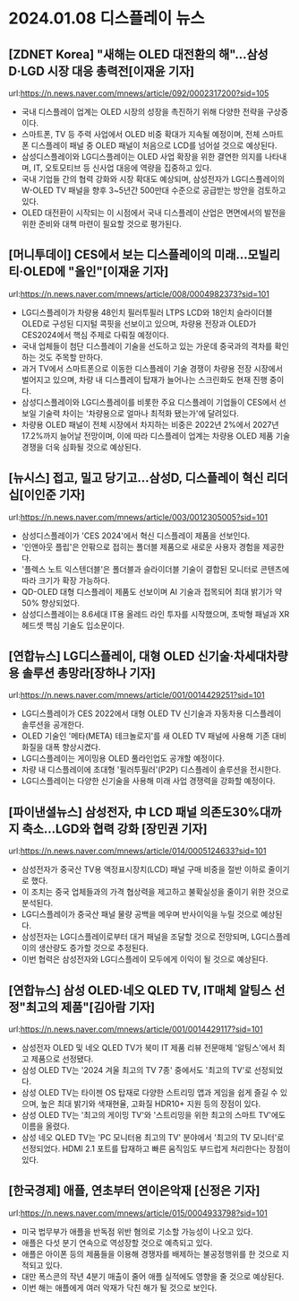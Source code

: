 # 2024.01.08 디스플레이 뉴스

## [ZDNET Korea] "새해는 OLED 대전환의 해"…삼성D·LGD 시장 대응 총력전[이재윤 기자]
url:https://n.news.naver.com/mnews/article/092/0002317200?sid=105
- 국내 디스플레이 업계는 OLED 시장의 성장을 촉진하기 위해 다양한 전략을 구상중이다.
- 스마트폰, TV 등 주력 사업에서 OLED 비중 확대가 지속될 예정이며, 전체 스마트폰 디스플레이 패널 중 OLED 패널이 처음으로 LCD를 넘어설 것으로 예상된다.
- 삼성디스플레이와 LG디스플레이는 OLED 사업 확장을 위한 결연한 의지를 나타내며, IT, 오토모티브 등 신사업 대응에 역량을 집중하고 있다.
- 국내 기업들 간의 협력 강화와 시장 확대도 예상되며, 삼성전자가 LG디스플레이의 W-OLED TV 패널을 향후 3~5년간 500만대 수준으로 공급받는 방안을 검토하고 있다.
- OLED 대전환이 시작되는 이 시점에서 국내 디스플레이 산업은 면면에서의 발전을 위한 준비와 대책 마련이 필요할 것으로 평가된다.

## [머니투데이] CES에서 보는 디스플레이의 미래…모빌리티·OLED에 "올인"[이재윤 기자]
url:https://n.news.naver.com/mnews/article/008/0004982373?sid=101
- LG디스플레이가 차량용 48인치 필러투필러 LTPS LCD와 18인치 슬라이더블 OLED로 구성된 디지털 콕핏을 선보이고 있으며, 차량용 전장과 OLED가 CES2024에서 핵심 주제로 다뤄질 예정이다.
- 국내 업체들이 첨단 디스플레이 기술을 선도하고 있는 가운데 중국과의 격차를 확인하는 것도 주목할 만하다.
- 과거 TV에서 스마트폰으로 이동한 디스플레이 기술 경쟁이 차량용 전장 시장에서 벌어지고 있으며, 차량 내 디스플레이 탑재가 늘어나는 스크린화도 현재 진행 중이다.
- 삼성디스플레이와 LG디스플레이를 비롯한 주요 디스플레이 기업들이 CES에서 선보일 기술력 차이는 '차량용으로 얼마나 최적화 됐는가'에 달려있다.
- 차량용 OLED 패널이 전체 시장에서 차지하는 비중은 2022년 2%에서 2027년 17.2%까지 늘어날 전망이며, 이에 따라 디스플레이 업계는 차량용 OLED 제품 기술 경쟁을 더욱 심화될 것으로 예상된다.

## [뉴시스] 접고, 밀고 당기고…삼성D, 디스플레이 혁신 리더십[이인준 기자]
url:https://n.news.naver.com/mnews/article/003/0012305005?sid=101
- 삼성디스플레이가 'CES 2024'에서 혁신 디스플레이 제품을 선보인다.
- '인앤아웃 플립'은 안팎으로 접히는 폴더블 제품으로 새로운 사용자 경험을 제공한다.
- '플렉스 노트 익스텐더블'은 폴더블과 슬라이더블 기술이 결합된 모니터로 콘텐츠에 따라 크기가 확장 가능하다.
- QD-OLED 대형 디스플레이 제품도 선보이며 AI 기술과 접목되어 최대 밝기가 약 50% 향상되었다.
- 삼성디스플레이는 8.6세대 IT용 올레드 라인 투자를 시작했으며, 초박형 패널과 XR 헤드셋 핵심 기술도 입소문이다.

## [연합뉴스] LG디스플레이, 대형 OLED 신기술·차세대차량용 솔루션 총망라[장하나 기자]
url:https://n.news.naver.com/mnews/article/001/0014429251?sid=101
- LG디스플레이가 CES 2022에서 대형 OLED TV 신기술과 자동차용 디스플레이 솔루션을 공개한다.
- OLED 기술인 '메타(META) 테크놀로지'를 새 OLED TV 패널에 사용해 기존 대비 화질을 대폭 향상시켰다.
- LG디스플레이는 게이밍용 OLED 풀라인업도 공개할 예정이다.
- 차량 내 디스플레이에 초대형 '필러투필러'(P2P) 디스플레이 솔루션을 전시한다.
- LG디스플레이는 다양한 신기술을 사용해 미래 사업 경쟁력을 강화할 예정이다.

## [파이낸셜뉴스] 삼성전자, 中 LCD 패널 의존도30%대까지 축소…LGD와 협력 강화 [장민권 기자]
url:https://n.news.naver.com/mnews/article/014/0005124633?sid=101
- 삼성전자가 중국산 TV용 액정표시장치(LCD) 패널 구매 비중을 절반 이하로 줄이기로 했다.
- 이 조치는 중국 업체들과의 가격 협상력을 제고하고 불확실성을 줄이기 위한 것으로 분석된다.
- LG디스플레이가 중국산 패널 물량 공백을 메우며 반사이익을 누릴 것으로 예상된다.
- 삼성전자는 LG디스플레이로부터 대거 패널을 조달할 것으로 전망되며, LG디스플레이의 생산량도 증가할 것으로 추정된다.
- 이번 협력은 삼성전자와 LG디스플레이 모두에게 이익이 될 것으로 예상된다.

## [연합뉴스] 삼성 OLED·네오 QLED TV, IT매체 알팅스 선정"최고의 제품"[김아람 기자]
url:https://n.news.naver.com/mnews/article/001/0014429117?sid=101
- 삼성전자 OLED 및 네오 QLED TV가 북미 IT 제품 리뷰 전문매체 '알팅스'에서 최고 제품으로 선정됐다.
- 삼성 OLED TV는 '2024 겨울 최고의 TV 7종' 중에서도 '최고의 TV'로 선정되었다.
- 삼성 OLED TV는 타이젠 OS 탑재로 다양한 스트리밍 앱과 게임을 쉽게 즐길 수 있으며, 높은 최대 밝기와 색재현율, 고화질 HDR10+ 지원 등의 장점이 있다.
- 삼성 OLED TV는 '최고의 게이밍 TV'와 '스트리밍을 위한 최고의 스마트 TV'에도 이름을 올렸다.
- 삼성 네오 QLED TV는 'PC 모니터용 최고의 TV' 분야에서 '최고의 TV 모니터'로 선정되었다. HDMI 2.1 포트를 탑재하고 빠른 움직임도 부드럽게 처리한다는 장점이 있다.

## [한국경제] 애플, 연초부터 연이은악재 [신정은 기자]
url:https://n.news.naver.com/mnews/article/015/0004933798?sid=101
- 미국 법무부가 애플을 반독점 위반 혐의로 기소할 가능성이 나오고 있다.
- 애플은 다섯 분기 연속으로 역성장할 것으로 예측되고 있다.
- 애플은 아이폰 등의 제품들을 이용해 경쟁자를 배제하는 불공정행위를 한 것으로 지적되고 있다.
- 대만 폭스콘의 작년 4분기 매출이 줄어 애플 실적에도 영향을 줄 것으로 예상된다.
- 이번 해는 애플에게 여러 악재가 닥친 해가 될 것으로 보인다.